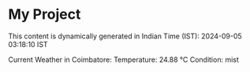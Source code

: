 # My Project

This content is dynamically generated in Indian Time (IST): 2024-09-05 03:18:10 IST


Current Weather in Coimbatore:
Temperature: 24.88 °C
Condition: mist
